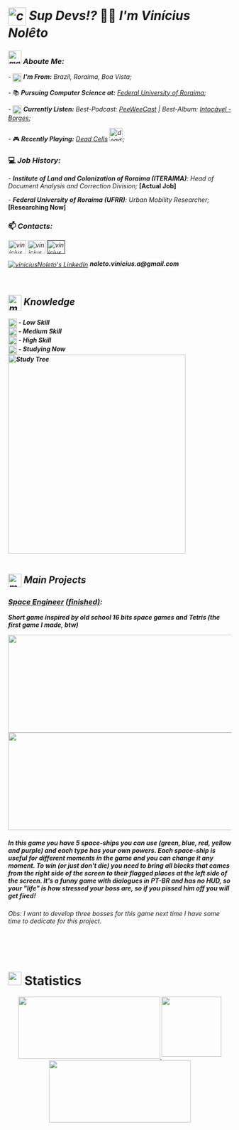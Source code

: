 

<div>
<i>
    <h1><img src="https://user-images.githubusercontent.com/85528669/173167127-481cdef6-d413-4d85-8bb2-562a50be9865.gif" alt="cat-programming-gif" width="40px" height="40px" align="center"> Sup Devs!? </i>👋🏽<i> I'm Vinícius Nolêto
    </h1>
    <h3><img src="https://user-images.githubusercontent.com/85528669/173168357-24045914-100c-4cac-bb76-1c709a3e1b7e.gif" alt="mario-dancing" width="30px" height="30px"> Aboute Me:</h3>
    <div>
        - <img src="https://user-images.githubusercontent.com/85528669/173168763-8bae5634-ef49-4836-8b5c-6f2e1476148c.png" alt="brasil-flag" width="20px" height="20px" align="center"> <b>I'm From:</b> Brazil, Roraima, Boa Vista;</p>
        - </i>📚<i> <b>Pursuing Computer Science at:</b> <a href="https://ufrr.br/">Federal University of Roraima</a>;</p>
        - <img src="https://user-images.githubusercontent.com/85528669/173170780-3cb4f88b-08f3-44a7-b874-16664bcb7ceb.gif" alt="beers" width="20px" height="20px" align="center"> <b>Currently Listen:</b> Best-Podcast: <a href="https://open.spotify.com/show/7eJGd9HVEPmrg7RqSpEhuZ?si=c9d8244fcfa34a3d">PeeWeeCast</a> | Best-Album: <a href="https://open.spotify.com/album/0tPRn8Y8Xmj6xErQPnuExw?si=WIfASI3uTzepNCVduySc_g">Intocável - Borges</a>;</p>
        - </i>🎮<i> <b>Recently Playing:</b> <a href="https://store.steampowered.com/app/588650/Dead_Cells">Dead Cells</a> <img src="https://user-images.githubusercontent.com/85528669/173170374-0cccd986-96d8-42e7-8ea3-42b5a6742116.gif" alt="dead-cells-gif" width="30px" height="30px" align="bottom">;</p>
    </div>
    <h3></i>💻<i> Job History:</h3>
    <div>
        - <b>Institute of Land and Colonization of Roraima (ITERAIMA)</b>: Head of Document Analysis and Correction Division; <b></i>[Actual Job]<i></b></p>
        - <b>Federal University of Roraima (UFRR)</b>: Urban Mobility Researcher; <b></i>[Researching Now]<i></b></p>
    </div>
    <h3></i>📫<i> Contacts:</h3>
    <div>
        <div>
            <a href="https://discord.gg/EZecnWDnR8" target="blank"><img align="center" height="30" width="40" src="https://raw.githubusercontent.com/peterthehan/peterthehan/master/assets/discord.svg" alt="viniciusNoleto's Discord"/></a>
            <a href="https://www.instagram.com/noletovini/" target="blank"><img align="center" height="30" width="40" src="https://raw.githubusercontent.com/rahuldkjain/github-profile-readme-generator/master/src/images/icons/Social/instagram.svg" alt="viniciusNoleto's Instagram"/></a>
            <a href="" target="blank"><img align="center" height="30" width="40" src="https://raw.githubusercontent.com/rahuldkjain/github-profile-readme-generator/master/src/images/icons/Social/linked-in-alt.svg" alt="viniciusNoleto's LinkedIn"/></a>
        </div>
        <div>
            </p>
            <a href="mailto: noleto.vinicius.a@gmail.com" target="blank"><img align="center" src="https://img.shields.io/badge/Gmail-D14836?style=for-the-badge&logo=gmail&logoColor=white" alt="viniciusNoleto's LinkedIn"/></a> <b>noleto.vinicius.a@gmail.com</p>
        </div>
    </div>
    <br>
    <h2><img src="https://user-images.githubusercontent.com/85528669/173171956-42614631-70db-47e2-bc7a-7428bcfe7692.gif" alt="mario-dancing" width="30px" height="35px" align="center"> Knowledge</h2>
    <div>
        <img src="https://user-images.githubusercontent.com/85528669/223745734-c0aadd6e-93ae-454d-8643-5c147a794313.png" alt="Mark" height="20px" width="20px" align="center"> - <b>Low Skill</b><br>
        <img src="https://user-images.githubusercontent.com/85528669/223745761-add848c3-470a-4755-ad45-b91e2bc38289.png" alt="Mark" height="20px" width="20px" align="center"> - <b>Medium Skill</b><br>
        <img src="https://user-images.githubusercontent.com/85528669/223745715-6f11d646-0502-405f-8018-1e8e21932a76.png" alt="Mark" height="20px" width="20px" align="center"> - <b>High Skill</b><br>
        <img src="https://user-images.githubusercontent.com/85528669/223745753-feef04bc-2ccd-4949-9f4b-83701c557233.png" alt="Mark" height="20px" width="20px" align="center"> - <b>Studying Now</b><br>
        <div>
            <img src="https://user-images.githubusercontent.com/85528669/223741601-7fa37a8c-c32d-4de9-9483-bdfdcb61c9af.png" alt="Study Tree" height="448px" width="400px">
        </div>
    <br>
    <h2><img src="https://user-images.githubusercontent.com/85528669/173173690-c56aaf9f-72f2-49e6-88f3-cc766cc5665e.png" alt="mario-dancing" width="30px" height="30px" align="center"> Main Projects</h2>
    <div>
        <h3><a href="https://tic80.com/play?cart=1911" target="blank">Space Engineer</a> <a href="https://github.com/viniciusNoleto/Space-Engeneer-Tic-80-JS" target="blank">(finished)</a>:</h3>
        <div>
            <p>Short game inspired by old school 16 bits space games and Tetris (the first game I made, btw)</p>
            <img height="220em" width="600em" src="https://user-images.githubusercontent.com/85528669/173397311-31fbf258-ce58-4cff-9e47-aceacda3c71d.gif">
            <img height="220em" width="600em" src="https://user-images.githubusercontent.com/85528669/173397538-9bc127fb-331f-4886-b035-959e9996858f.gif">
            <h5>In this game you have 5 space-ships you can use (green, blue, red, yellow and purple) and each type has your own powers. Each space-ship is useful for different moments in the game and you can change it any moment. To win (or just don't die) you need to bring all blocks that cames from the right side of the screen to their flagged places at the left side of the screen. It's a funny game with dialogues in PT-BR and has no HUD, so your "life" is how stressed your boss are, so if you pissed him off you will get fired!</h5>
            <h6>Obs: I want to develop three bosses for this game next time I have some time to dedicate for this project.</h6>
        </div>
    </div>
</i>
</div>

</br>
</br>

<h1><img src="https://user-images.githubusercontent.com/85528669/173398383-ad73c2a9-ad89-413e-a69b-1371d928af0f.gif" alt="mario-dancing" width="30px" height="30px" align="bottom"> Statistics</h1>
<div align="center">
    <a href="https://github.com/viniciusNoleto">
      <img height="140em" width="320em" src="https://github-readme-stats-eight-theta.vercel.app/api?username=viniciusNoleto&icons=true&theme=algolia&include_all_commits=true&count_private=true"/>
    </a>
      <img height="135em" align="top" src="https://user-images.githubusercontent.com/85528669/173173706-b31908e4-d779-4705-a777-4cf6657a5212.gif"/>
    <a href="https://github.com/viniciusNoleto">
      <img height="140em" width="320em" src="https://github-readme-stats-eight-theta.vercel.app/api/top-langs/?username=viniciusNoleto&layout=compact&langs_count=8&theme=algolia"/>
    </a>
</div>
